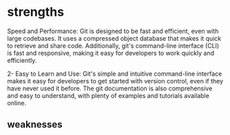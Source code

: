 # strengths   
Speed and Performance: Git is designed to be fast and efficient, even with large codebases. It uses a compressed object database that makes it quick to retrieve and share code. Additionally, git's command-line interface (CLI) is fast and responsive, making it easy for developers to work quickly and efficiently.


2- Easy to Learn and Use: Git's simple and intuitive command-line interface makes it easy for developers to get started with version control, even if they have never used it before. The git documentation is also comprehensive and easy to understand, with plenty of examples and tutorials available online.
## weaknesses

